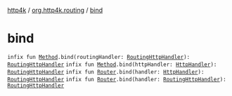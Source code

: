 [http4k](../index.md) / [org.http4k.routing](index.md) / [bind](./bind.md)

# bind

`infix fun `[`Method`](../org.http4k.core/-method/index.md)`.bind(routingHandler: `[`RoutingHttpHandler`](-routing-http-handler/index.md)`): `[`RoutingHttpHandler`](-routing-http-handler/index.md)
`infix fun `[`Method`](../org.http4k.core/-method/index.md)`.bind(httpHandler: `[`HttpHandler`](../org.http4k.core/-http-handler.md)`): `[`RoutingHttpHandler`](-routing-http-handler/index.md)
`infix fun `[`Router`](-router/index.md)`.bind(handler: `[`HttpHandler`](../org.http4k.core/-http-handler.md)`): `[`RoutingHttpHandler`](-routing-http-handler/index.md)
`infix fun `[`Router`](-router/index.md)`.bind(handler: `[`RoutingHttpHandler`](-routing-http-handler/index.md)`): `[`RoutingHttpHandler`](-routing-http-handler/index.md)